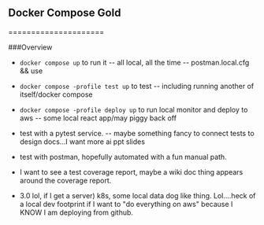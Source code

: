 ## Docker Compose Gold
=====================

###Overview
- ```docker compose up``` to run it
-- all local, all the time
-- postman.local.cfg && use

- ```docker compose -profile test up``` to test
-- including running another of itself/docker compose

- ```docker compose -profile deploy up``` to run local monitor and deploy to aws
-- some local react app/may piggy back off 


- test with a pytest service.
-- maybe something fancy to connect tests to design docs...I want more ai ppt slides

- test with postman, hopefully automated with a fun manual path.

- I want to see a test coverage report, maybe a wiki doc thing appears around the coverage report. 


- 3.0 lol, if I get a server) k8s, some local data dog like thing. Lol....heck of a local dev footprint if I want to
      "do everything on aws" because I KNOW I am deploying from github.
